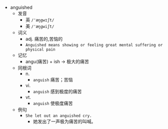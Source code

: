 - anguished
  - 发音
    - 英 `/'æŋgwɪʃt/`
    - 美 `/'æŋɡwiʃt/`
  - 词义
    - adj. 痛苦的,苦恼的
    - `Anguished means showing or feeling great mental suffering or physical pain`
  - 记忆
    - angu(痛苦) + ish → 极大的痛苦
  - 同根词
    - n.
      - `anguish` 痛苦；苦恼
    - vi.
      - `anguish` 感到极度的痛苦
    - vt.
      - `anguish` 使极度痛苦
  - 例句
    - `She let out an anguished cry.`
      - 她发出了一声极为痛苦的叫喊。

